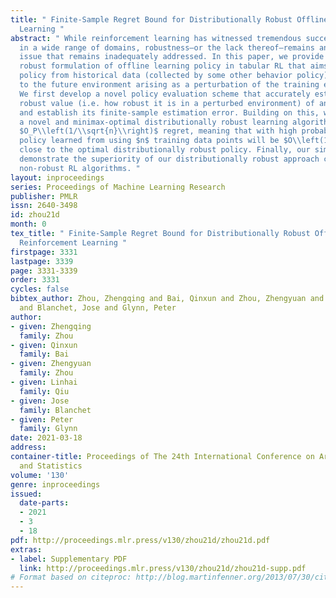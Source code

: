 ```yaml
---
title: " Finite-Sample Regret Bound for Distributionally Robust Offline Tabular Reinforcement
  Learning "
abstract: " While reinforcement learning has witnessed tremendous success recently
  in a wide range of domains, robustness–or the lack thereof–remains an important
  issue that remains inadequately addressed. In this paper, we provide a distributionally
  robust formulation of offline learning policy in tabular RL that aims to learn a
  policy from historical data (collected by some other behavior policy) that is robust
  to the future environment arising as a perturbation of the training environment.
  We first develop a novel policy evaluation scheme that accurately estimates the
  robust value (i.e. how robust it is in a perturbed environment) of any given policy
  and establish its finite-sample estimation error. Building on this, we then develop
  a novel and minimax-optimal distributionally robust learning algorithm that achieves
  $O_P\\left(1/\\sqrt{n}\\right)$ regret, meaning that with high probability, the
  policy learned from using $n$ training data points will be $O\\left(1/\\sqrt{n}\\right)$
  close to the optimal distributionally robust policy. Finally, our simulation results
  demonstrate the superiority of our distributionally robust approach compared to
  non-robust RL algorithms. "
layout: inproceedings
series: Proceedings of Machine Learning Research
publisher: PMLR
issn: 2640-3498
id: zhou21d
month: 0
tex_title: " Finite-Sample Regret Bound for Distributionally Robust Offline Tabular
  Reinforcement Learning "
firstpage: 3331
lastpage: 3339
page: 3331-3339
order: 3331
cycles: false
bibtex_author: Zhou, Zhengqing and Bai, Qinxun and Zhou, Zhengyuan and Qiu, Linhai
  and Blanchet, Jose and Glynn, Peter
author:
- given: Zhengqing
  family: Zhou
- given: Qinxun
  family: Bai
- given: Zhengyuan
  family: Zhou
- given: Linhai
  family: Qiu
- given: Jose
  family: Blanchet
- given: Peter
  family: Glynn
date: 2021-03-18
address:
container-title: Proceedings of The 24th International Conference on Artificial Intelligence
  and Statistics
volume: '130'
genre: inproceedings
issued:
  date-parts:
  - 2021
  - 3
  - 18
pdf: http://proceedings.mlr.press/v130/zhou21d/zhou21d.pdf
extras:
- label: Supplementary PDF
  link: http://proceedings.mlr.press/v130/zhou21d/zhou21d-supp.pdf
# Format based on citeproc: http://blog.martinfenner.org/2013/07/30/citeproc-yaml-for-bibliographies/
---
```

